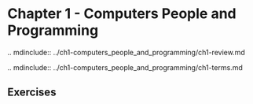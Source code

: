 # Chapter 1 - Computers People and Programming


.. mdinclude:: ../ch1-computers_people_and_programming/ch1-review.md

.. mdinclude:: ../ch1-computers_people_and_programming/ch1-terms.md

## Exercises
